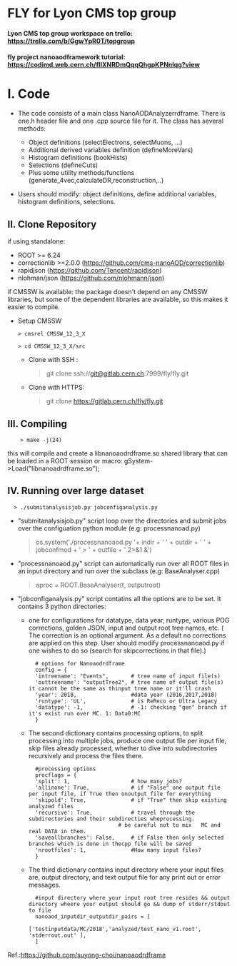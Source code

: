 # FLY for Lyon CMS top group 
#### Lyon CMS top group workspace on trello: https://trello.com/b/GgwYpR0T/topgroup
#### fly project nanoaodframework tutorial: https://codimd.web.cern.ch/fIIXNRDmQqqQhgpKPNnlqg?view

# I. Code
- The code consists of a main class NanoAODAnalyzerrdframe. 
There is one.h header file and one .cpp source file for it.
The class has several methods:
    - Object definitions (selectElectrons, selectMuons, ...)
    - Additional derived variables definition (defineMoreVars)
    - Histogram definitions (bookHists)
    - Selections (defineCuts)
    - Plus some utility methods/functions (generate_4vec,calculateDR,reconstruction,..)

- Users should modify: object definitions, define additional variables, histogram definitions, selections.

## II. Clone Repository 

if using standalone:
* ROOT >= 6.24
* correctionlib >=2.0.0 (https://github.com/cms-nanoAOD/correctionlib)
* rapidjson (https://github.com/Tencent/rapidjson)
* nlohman/json (https://github.com/nlohmann/json)

if CMSSW is available: the package doesn't depend on any CMSSW libraries, but some of the dependent libraries are available, so this makes it easier to compile.

* Setup CMSSW

      > cmsrel CMSSW_12_3_X

      > cd CMSSW_12_3_X/src

  * Clone with SSH :
      > git clone ssh://git@gitlab.cern.ch:7999/fly/fly.git

  * Clone with HTTPS:
      > git clone https://gitlab.cern.ch/fly/fly.git
  

## III. Compiling

        > make -j(24)

  this will compile and create a libnanoaodrdframe.so shared library that can be loaded in a ROOT session or macro:  gSystem->Load("libnanoadrdframe.so");


## IV. Running over large dataset

      > ./submitanalysisjob.py jobconfiganalysis.py

  * "submitanalysisjob.py" script loop over the directories and submit jobs over the configuation python module (e.g: processnanoad.py)
      > os.system('./processnanoaod.py '+ indir + ' ' + outdir + ' ' + jobconfmod  + ' > ' + outfile + ' 2>&1 &')

  * "processnanoaod.py" script can automatically run over all ROOT files in an input directory and run over the subclass (e.g: BaseAnalyser.cpp)
      > aproc = ROOT.BaseAnalyser(t, outputroot)

  * "jobconfiganalysis.py" script contatins all the options are to be set. It contains 3 python directories:
    * one for configurations for datatype, data year, runtype, various POG corrections, golden JSON, input and output root tree names, etc. ( The correction is an optional argument. As a default no corrections are applied on this step. User should modify processnanoaod.py if one wishes to do so (search for skipcorrections in that file).)
       
            # options for Nanoaodrdframe
            config = {
            'intreename': "Events",       # tree name of input file(s)
            'outtreename': "outputTree2", # tree name of output file(s) it cannot be the same as thinput tree name or it'll crash
            'year': 2018,                 #data year (2016,2017,2018)
            'runtype': 'UL',              # is ReReco or Ultra Legacy
            'datatype': -1,               # -1: checking "gen" branch if it's exist run over MC. 1: Data0:MC
            }

    * The second dictionary contains processing options, to split processing into multiple jobs, produce one output file per input file, skip files already processed, whether to dive into subdirectories recursively and process the files there. 
       
            #processing options
            procflags = {
            'split': 1,                   # how many jobs?
            'allinone': True,             # if "False" one output file per input file, if True then onoutput file for everything
            'skipold': True,              # if "True" then skip existing analyzed files
            'recursive': True,            # travel through the subdirectories and their subdirecties wheprocessing.
                                      # be careful not to mix   MC and real DATA in them.
            'saveallbranches': False,     # if False then only selected branches which is done in thecpp file will be saved
            'nrootfiles': 1,              #How many input files?
            }
    
    * The third dictionary contains input directory where your input files are, output directory, and text output file for any print out or error messages.

            #input directory where your input root tree resides && output directory wheere your output should go && dump of stderr/stdout to file
            nanoaod_inputdir_outputdir_pairs = [
                    ['testinputdata/MC/2018','analyzed/test_nano_v1.root', 'stderrout.out' ],
            ]

Ref.:https://github.com/suyong-choi/nanoaodrdframe

